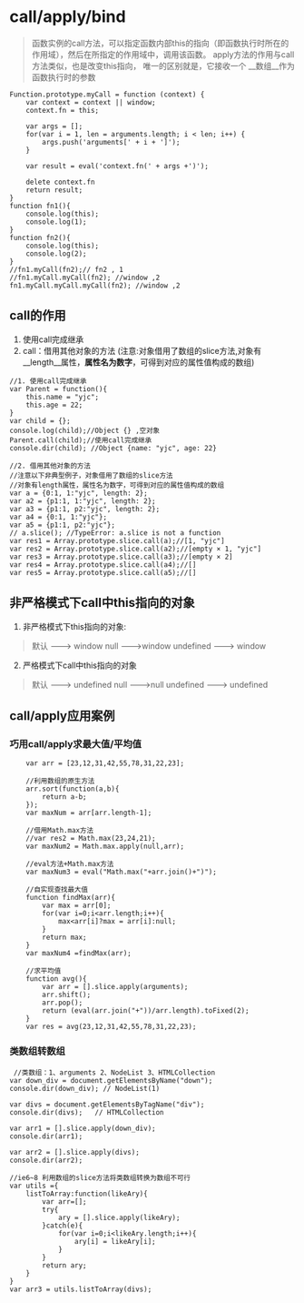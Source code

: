 # call/apply/bind
> 函数实例的call方法，可以指定函数内部this的指向（即函数执行时所在的作用域），然后在所指定的作用域中，调用该函数。
> apply方法的作用与call方法类似，也是改变this指向， 唯一的区别就是，它接收一个 __数组__作为函数执行时的参数

```
Function.prototype.myCall = function (context) {
    var context = context || window;
    context.fn = this;

    var args = [];
    for(var i = 1, len = arguments.length; i < len; i++) {
        args.push('arguments[' + i + ']');
    }

    var result = eval('context.fn(' + args +')');

    delete context.fn
    return result;
}
function fn1(){
    console.log(this);
    console.log(1);
}
function fn2(){
    console.log(this);
    console.log(2);
}
//fn1.myCall(fn2);// fn2 , 1
//fn1.myCall.myCall(fn2); //window ,2
fn1.myCall.myCall.myCall(fn2); //window ,2
```

##  call的作用
1. 使用call完成继承
2. call：借用其他对象的方法
    (注意:对象借用了数组的slice方法,对象有 __length__属性，__属性名为数字__，可得到对应的属性值构成的数组)
    
```
//1. 使用call完成继承
var Parent = function(){
    this.name = "yjc";
    this.age = 22;
}
var child = {};
console.log(child);//Object {} ,空对象
Parent.call(child);//使用call完成继承
console.dir(child); //Object {name: "yjc", age: 22}

//2. 借用其他对象的方法
//注意以下非典型例子，对象借用了数组的slice方法
//对象有length属性，属性名为数字，可得到对应的属性值构成的数组
var a = {0:1, 1:"yjc", length: 2};
var a2 = {p1:1, 1:"yjc", length: 2};
var a3 = {p1:1, p2:"yjc", length: 2};
var a4 = {0:1, 1:"yjc"};
var a5 = {p1:1, p2:"yjc"};
// a.slice(); //TypeError: a.slice is not a function
var res1 = Array.prototype.slice.call(a);//[1, "yjc"]
var res2 = Array.prototype.slice.call(a2);//[empty × 1, "yjc"]
var res3 = Array.prototype.slice.call(a3);//[empty × 2]
var res4 = Array.prototype.slice.call(a4);//[]
var res5 = Array.prototype.slice.call(a5);//[]

```  
 
## 非严格模式下call中this指向的对象

1. 非严格模式下this指向的对象:
> 默认 ---> window
> null --->window
> undefined ---> window
 
2. 严格模式下call中this指向的对象
> 默认 ---> undefined
> null --->null
> undefined ---> undefined

## call/apply应用案例

### 巧用call/apply求最大值/平均值

```
    var arr = [23,12,31,42,55,78,31,22,23];

    //利用数组的原生方法
    arr.sort(function(a,b){
        return a-b;
    });
    var maxNum = arr[arr.length-1];

    //借用Math.max方法
    //var res2 = Math.max(23,24,21);
    var maxNum2 = Math.max.apply(null,arr);

    //eval方法+Math.max方法
    var maxNum3 = eval("Math.max("+arr.join()+")");

    //自实现查找最大值
    function findMax(arr){
        var max = arr[0];
        for(var i=0;i<arr.length;i++){
            max<arr[i]?max = arr[i]:null;
        }
        return max;
    }
    var maxNum4 =findMax(arr);

    //求平均值
    function avg(){
        var arr = [].slice.apply(arguments);
        arr.shift();
        arr.pop();
        return (eval(arr.join("+"))/arr.length).toFixed(2);
    }
    var res = avg(23,12,31,42,55,78,31,22,23);
```

### 类数组转数组

```
 //类数组：1、arguments 2、NodeList 3、HTMLCollection
var down_div = document.getElementsByName("down");
console.dir(down_div); // NodeList(1)

var divs = document.getElementsByTagName("div");
console.dir(divs);   // HTMLCollection

var arr1 = [].slice.apply(down_div);
console.dir(arr1);

var arr2 = [].slice.apply(divs);
console.dir(arr2);

//ie6~8 利用数组的slice方法将类数组转换为数组不可行
var utils ={
    listToArray:function(likeAry){
        var arr=[];
        try{
            ary = [].slice.apply(likeAry);
        }catch(e){
            for(var i=0;i<likeAry.length;i++){
                ary[i] = likeAry[i];
            }
        }
        return ary;
    }
}
var arr3 = utils.listToArray(divs);

```










